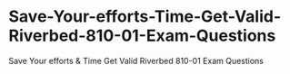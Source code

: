 # Save-Your-efforts-Time-Get-Valid-Riverbed-810-01-Exam-Questions
Save Your efforts &amp; Time Get Valid Riverbed 810-01 Exam Questions
